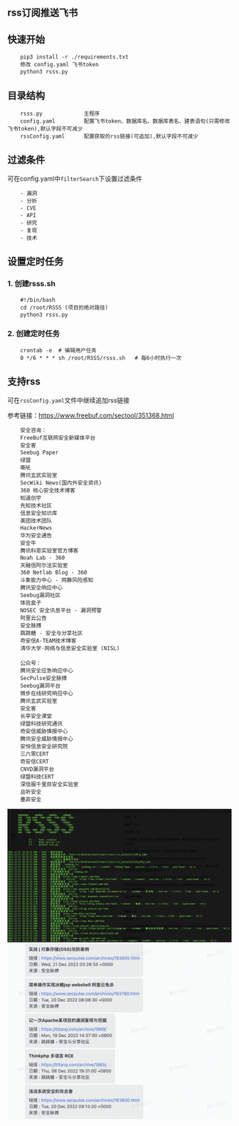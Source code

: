 ## rss订阅推送飞书

## 快速开始
```
    pip3 install -r ./requirements.txt
    修改 config.yaml 飞书token
    python3 rsss.py
```

## 目录结构
```
    rsss.py             主程序
    config.yaml         配置飞书token、数据库名、数据库表名、建表语句(只需修改飞书token),默认字段不可减少
    rssConfig.yaml      配置获取的rss链接(可追加),默认字段不可减少
```

## 过滤条件
可在config.yaml中`filterSearch`下设置过滤条件
```
    - 漏洞
    - 分析
    - CVE
    - API
    - 研究
    - 复现
    - 技术
```

## 设置定时任务
### 1. 创建rsss.sh
```
    #!/bin/bash
    cd /root/RSSS (项目的绝对路径)
    python3 rsss.py 
```
### 2. 创建定时任务
```
    crontab -e  # 编辑用户任务
    0 */6 * * * sh /root/RSSS/rsss.sh   # 每6小时执行一次 
```

## 支持rss
可在`rssConfig.yaml`文件中继续追加rss链接

参考链接：https://www.freebuf.com/sectool/351368.html
```
    安全咨询：
    FreeBuf互联网安全新媒体平台	
    安全客
    Seebug Paper	
    绿盟
    嘶吼
    腾讯玄武实验室
    SecWiki News(国内外安全资讯)	
    360 核心安全技术博客	
    知道创宇	
    先知技术社区
    信息安全知识库
    美团技术团队
    HackerNews	
    华为安全通告
    安全牛	
    腾讯科恩实验室官方博客	
    Noah Lab - 360	
    天融信阿尔法实验室	
    360 Netlab Blog - 360	
    斗象能力中心 - 网藤风险感知	
    腾讯安全响应中心
    Seebug漏洞社区	
    体验盒子	
    NOSEC 安全讯息平台 - 漏洞预警	
    阿里云公告	
    安全脉搏	
    跳跳糖 - 安全与分享社区
    奇安信A-TEAM技术博客	
    清华大学·网络与信息安全实验室 (NISL)

    公众号：	
    腾讯安全应急响应中心
    SecPulse安全脉搏
    Seebug漏洞平台
    微步在线研究响应中心
    腾讯玄武实验室
    安全客
    长亭安全课堂
    绿盟科技研究通讯
    奇安信威胁情报中心
    腾讯安全威胁情报中心
    安恒信息安全研究院
    三六零CERT
    奇安信CERT
    CNVD漏洞平台
    绿盟科技CERT
    深信服千里目安全实验室
    且听安全
    墨菲安全
```

![start](./images/start.jpeg)
![end](./images/end.jpeg)
